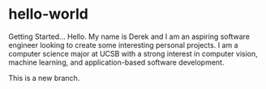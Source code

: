 # hello-world
Getting Started...
Hello. My name is Derek and I am an aspiring software engineer looking to create some interesting personal projects.
I am a computer science major at UCSB with a strong interest in computer vision, machine learning, and application-based software development.

This is a new branch.
